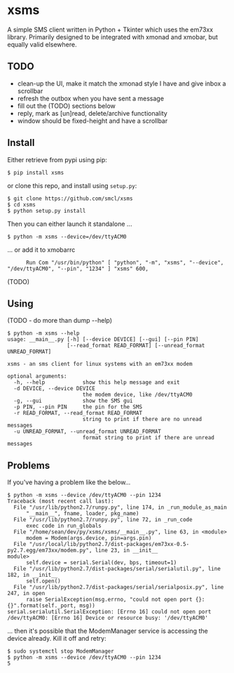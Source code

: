 # xsms

A simple SMS client written in Python + Tkinter which uses the em73xx library. Primarily designed to be integrated with xmonad and xmobar, but equally valid elsewhere.

## TODO

* clean-up the UI, make it match the xmonad style I have and give inbox a scrollbar
* refresh the outbox when you have sent a message
* fill out the (TODO) sections below
* reply, mark as [un]read, delete/archive functionality
* window should be fixed-height and have a scrollbar

## Install

Either retrieve from pypi using pip:

```
$ pip install xsms
```

or clone this repo, and install using `setup.py`:
```
$ git clone https://github.com/smcl/xsms
$ cd xsms
$ python setup.py install
```

Then you can either launch it standalone ...

```
$ python -m xsms --device=/dev/ttyACM0
```

... or add it to xmobarrc

```
      Run Com "/usr/bin/python" [ "python", "-m", "xsms", "--device", "/dev/ttyACM0", "--pin", "1234" ] "xsms" 600,
```

(TODO)

## Using

(TODO - do more than dump --help)

```
$ python -m xsms --help
usage: __main__.py [-h] [--device DEVICE] [--gui] [--pin PIN]
                   [--read_format READ_FORMAT] [--unread_format UNREAD_FORMAT]

xsms - an sms client for linux systems with an em73xx modem

optional arguments:
  -h, --help            show this help message and exit
  -d DEVICE, --device DEVICE
                        the modem device, like /dev/ttyACM0
  -g, --gui             show the SMS gui
  -p PIN, --pin PIN     the pin for the SMS
  -r READ_FORMAT, --read_format READ_FORMAT
                        string to print if there are no unread messages
  -u UNREAD_FORMAT, --unread_format UNREAD_FORMAT
                        format string to print if there are unread messages
```

## Problems

If you've having a problem like the below...

```
$ python -m xsms --device /dev/ttyACM0 --pin 1234
Traceback (most recent call last):
  File "/usr/lib/python2.7/runpy.py", line 174, in _run_module_as_main
      "__main__", fname, loader, pkg_name)
  File "/usr/lib/python2.7/runpy.py", line 72, in _run_code
      exec code in run_globals
  File "/home/sean/dev/py/xsms/xsms/__main__.py", line 63, in <module>
      modem = Modem(args.device, pin=args.pin)
  File "/usr/local/lib/python2.7/dist-packages/em73xx-0.5-py2.7.egg/em73xx/modem.py", line 23, in __init__
module>
      self.device = serial.Serial(dev, bps, timeout=1)
  File "/usr/lib/python2.7/dist-packages/serial/serialutil.py", line 182, in __init__
      self.open()
  File "/usr/lib/python2.7/dist-packages/serial/serialposix.py", line 247, in open
      raise SerialException(msg.errno, "could not open port {}: {}".format(self._port, msg))
serial.serialutil.SerialException: [Errno 16] could not open port /dev/ttyACM0: [Errno 16] Device or resource busy: '/dev/ttyACM0'
```

... then it's possible that the ModemManager service is accessing the device already. Kill it off and retry:

```
$ sudo systemctl stop ModemManager
$ python -m xsms --device /dev/ttyACM0 --pin 1234
5
```

